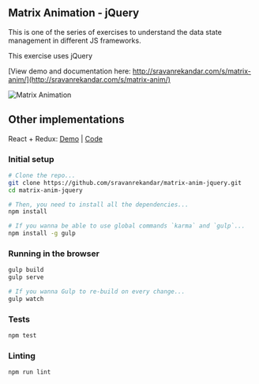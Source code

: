 ## Matrix Animation - jQuery

This is one of the series of exercises to understand the data state management in different JS frameworks.

This exercise uses jQuery

[View demo and documentation here: http://sravanrekandar.com/s/matrix-anim/](http://sravanrekandar.com/s/matrix-anim/)

![Matrix Animation](https://raw.githubusercontent.com/sravanrekandar/matrix-anim/master/images/anim.gif "Matrix Animation")

## Other implementations
React + Redux: 
  [Demo](http://sravanrekandar.com/s/matrix-anim/react-redux/) | 
  [Code](https://github.com/sravanrekandar/matrix-anim-react-redux)

### Initial setup
```bash
# Clone the repo...
git clone https://github.com/sravanrekandar/matrix-anim-jquery.git
cd matrix-anim-jquery

# Then, you need to install all the dependencies...
npm install

# If you wanna be able to use global commands `karma` and `gulp`...
npm install -g gulp
```

### Running in the browser
```bash
gulp build
gulp serve

# If you wanna Gulp to re-build on every change...
gulp watch
```

### Tests
```bash
npm test
```

### Linting
```bash
npm run lint
```
